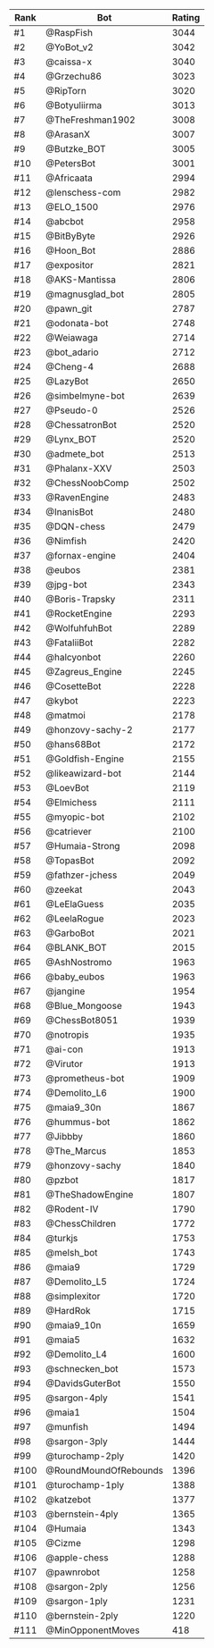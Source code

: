 Rank|Bot|Rating
---|---|---
#1|@RaspFish|3044
#2|@YoBot_v2|3042
#3|@caissa-x|3040
#4|@Grzechu86|3023
#5|@RipTorn|3020
#6|@Botyuliirma|3013
#7|@TheFreshman1902|3008
#8|@ArasanX|3007
#9|@Butzke_BOT|3005
#10|@PetersBot|3001
#11|@Africaata|2994
#12|@lenschess-com|2982
#13|@ELO_1500|2976
#14|@abcbot|2958
#15|@BitByByte|2926
#16|@Hoon_Bot|2886
#17|@expositor|2821
#18|@AKS-Mantissa|2806
#19|@magnusglad_bot|2805
#20|@pawn_git|2787
#21|@odonata-bot|2748
#22|@Weiawaga|2714
#23|@bot_adario|2712
#24|@Cheng-4|2688
#25|@LazyBot|2650
#26|@simbelmyne-bot|2639
#27|@Pseudo-0|2526
#28|@ChessatronBot|2520
#29|@Lynx_BOT|2520
#30|@admete_bot|2513
#31|@Phalanx-XXV|2503
#32|@ChessNoobComp|2502
#33|@RavenEngine|2483
#34|@InanisBot|2480
#35|@DQN-chess|2479
#36|@Nimfish|2420
#37|@fornax-engine|2404
#38|@eubos|2381
#39|@jpg-bot|2343
#40|@Boris-Trapsky|2311
#41|@RocketEngine|2293
#42|@WolfuhfuhBot|2289
#43|@FataliiBot|2282
#44|@halcyonbot|2260
#45|@Zagreus_Engine|2245
#46|@CosetteBot|2228
#47|@kybot|2223
#48|@matmoi|2178
#49|@honzovy-sachy-2|2177
#50|@hans68Bot|2172
#51|@Goldfish-Engine|2155
#52|@likeawizard-bot|2144
#53|@LoevBot|2119
#54|@Elmichess|2111
#55|@myopic-bot|2102
#56|@catriever|2100
#57|@Humaia-Strong|2098
#58|@TopasBot|2092
#59|@fathzer-jchess|2049
#60|@zeekat|2043
#61|@LeElaGuess|2035
#62|@LeelaRogue|2023
#63|@GarboBot|2021
#64|@BLANK_BOT|2015
#65|@AshNostromo|1963
#66|@baby_eubos|1963
#67|@jangine|1954
#68|@Blue_Mongoose|1943
#69|@ChessBot8051|1939
#70|@notropis|1935
#71|@ai-con|1913
#72|@Virutor|1913
#73|@prometheus-bot|1909
#74|@Demolito_L6|1900
#75|@maia9_30n|1867
#76|@hummus-bot|1862
#77|@Jibbby|1860
#78|@The_Marcus|1853
#79|@honzovy-sachy|1840
#80|@pzbot|1817
#81|@TheShadowEngine|1807
#82|@Rodent-IV|1790
#83|@ChessChildren|1772
#84|@turkjs|1753
#85|@melsh_bot|1743
#86|@maia9|1729
#87|@Demolito_L5|1724
#88|@simplexitor|1720
#89|@HardRok|1715
#90|@maia9_10n|1659
#91|@maia5|1632
#92|@Demolito_L4|1600
#93|@schnecken_bot|1573
#94|@DavidsGuterBot|1550
#95|@sargon-4ply|1541
#96|@maia1|1504
#97|@munfish|1494
#98|@sargon-3ply|1444
#99|@turochamp-2ply|1420
#100|@RoundMoundOfRebounds|1396
#101|@turochamp-1ply|1388
#102|@katzebot|1377
#103|@bernstein-4ply|1365
#104|@Humaia|1343
#105|@Cizme|1298
#106|@apple-chess|1288
#107|@pawnrobot|1258
#108|@sargon-2ply|1256
#109|@sargon-1ply|1231
#110|@bernstein-2ply|1220
#111|@MinOpponentMoves|418
